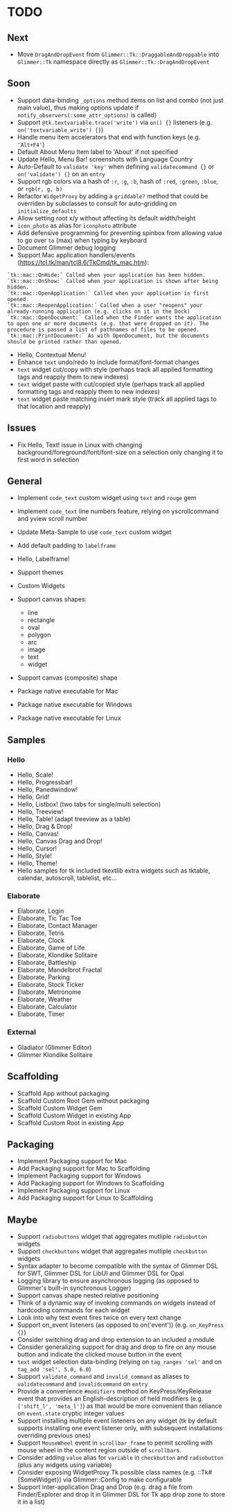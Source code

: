 # TODO

## Next

- Move `DragAndDropEvent` from `Glimmer::Tk::DraggableAndDroppable` into `Glimmer::Tk` namespace directly as `Glimmer::Tk::DragAndDropEvent`

## Soon

- Support data-binding `_options` method items on list and combo (not just main value), thus making options update if `notify_observers(:some_attr_options)` is called)
- Support `@tk.textvariable.trace('write')` via `on() {}` listeners (e.g. `on('textvariable_write') {}`)
- Handle menu item accelerators that end with function keys (e.g. `'Alt+F4'`)
- Default About Menu Item label to 'About' if not specified
- Update Hello, Menu Bar! screenshots with Language Country
- Auto-Default to `validate 'key'` when defining `validatecommand {}` or `on('validate') {}` on an `entry`
- Support rgb colors via a hash of `:r`, `:g`, `:b`, hash of `:red`, `:green`, `:blue`, or `rgb(r, g, b)`
- Refactor `WidgetProxy` by adding a `griddable?` method that could be overriden by subclasses to consult for auto-gridding on `initialize_defaults`
- Allow setting root x/y without affecting its default width/height
- `icon_photo` as alias for `iconphoto` attribute
- Add defensive programming for preventing spinbox from allowing value to go over `to` (max) when typing by keyboard
- Document Glimmer debug logging
- Support Mac application handlers/events (https://tcl.tk/man/tcl8.6/TkCmd/tk_mac.htm):
```
`tk::mac::OnHide:` Called when your application has been hidden.
`tk::mac::OnShow:` Called when your application is shown after being hidden.
`tk::mac::OpenApplication:` Called when your application is first opened.
`tk::mac::ReopenApplication:` Called when a user "reopens" your already-running application (e.g. clicks on it in the Dock)
`tk::mac::OpenDocument:` Called when the Finder wants the application to open one or more documents (e.g. that were dropped on it). The procedure is passed a list of pathnames of files to be opened.
`tk::mac::PrintDocument:` As with OpenDocument, but the documents should be printed rather than opened.
```

- Hello, Contextual Menu!
- Enhance `text` undo/redo to include format/font-format changes
- `text` widget cut/copy with style (perhaps track all applied formatting tags and reapply them to new indexes)
- `text` widget paste with cut/copied style (perhaps track all applied formatting tags and reapply them to new indexes)
- `text` widget paste matching insert mark style (track all applied tags to that location and reapply)

## Issues

- Fix Hello, Text! issue in Linux with changing background/foreground/font/font-size on a selection only changing it to first word in selection

## General

- Implement `code_text` custom widget using `text` and `rouge` gem
- Implement `code_text` line numbers feature, relying on yscrollcommand and yview scroll number
- Update Meta-Sample to use `code_text` custom widget

- Add default padding to `labelframe`
- Hello, Labelframe!

- Support themes
- Custom Widgets
- Support canvas shapes:
  - line
  - rectangle
  - oval
  - polygon
  - arc
  - image
  - text
  - widget
- Support canvas (composite) shape

- Package native executable for Mac
- Package native executable for Windows
- Package native executable for Linux

## Samples

### Hello

- Hello, Scale!
- Hello, Progressbar!
- Hello, Panedwindow!
- Hello, Grid!
- Hello, Listbox! (two tabs for single/multi selection)
- Hello, Treeview!
- Hello, Table! (adapt treeview as a table)
- Hello, Drag & Drop!
- Hello, Canvas!
- Hello, Canvas Drag and Drop!
- Hello, Cursor!
- Hello, Style!
- Hello, Theme!
- Hello samples for tk included tkextlib extra widgets such as tktable, calendar, autoscroll, tablelist, etc...

### Elaborate

- Elaborate, Login
- Elaborate, Tic Tac Toe
- Elaborate, Contact Manager
- Elaborate, Tetris
- Elaborate, Clock
- Elaborate, Game of Life
- Elaborate, Klondike Solitaire
- Elaborate, Battleship
- Elaborate, Mandelbrot Fractal
- Elaborate, Parking
- Elaborate, Stock Ticker
- Elaborate, Metronome
- Elaborate, Weather
- Elaborate, Calculator
- Elaborate, Timer

### External

- Gladiator (Glimmer Editor)
- Glimmer Klondike Solitaire

## Scaffolding

- Scaffold App without packaging
- Scaffold Custom Root Gem without packaging
- Scaffold Custom Widget Gem
- Scaffold Custom Widget in existing App
- Scaffold Custom Root in existing App

## Packaging

- Implement Packaging support for Mac
- Add Packaging support for Mac to Scaffolding
- Implement Packaging support for Windows
- Add Packaging support for Windows to Scaffolding
- Implement Packaging support for Linux
- Add Packaging support for Linux to Scaffolding

## Maybe

- Support `radiobuttons` widget that aggregates mutliple `radiobutton` widgets
- Support `checkbuttons` widget that aggregates mutliple `checkbutton` widgets
- Syntax adapter to become compatible with the syntax of Glimmer DSL for SWT, Glimmer DSL for LibUI and Glimmer DSL for Opal
- Logging library to ensure asynchronous logging (as opposed to Glimmer's built-in synchronous Logger)
- Support canvas shape nested relative positioning
- Think of a dynamic way of invoking commands on widgets instead of hardcoding commands for each widget
- Look into why text <Modified> event fires twice on every text change
- Support on_event listeners (as opposed to on('event')) (e.g. `on_KeyPress {}`)
- Consider switching drag and drop extension to an included a module
- Consider generalizing support for drag and drop to fire on any mouse button and indicate the clicked mouse button in the event
- `text` widget selection data-binding (relying on `tag_ranges 'sel'` and on `tag_add 'sel', 5.0, 6.0`)
- Support `validate_command` and `invalid_command` as aliases to `validatecommand` and `invalidcommand` on `entry`
- Provide a convenience `#modifiers` method on KeyPress/KeyRelease event that provides an English-description of held modifiers (e.g. `['shift_l', 'meta_l']`) as that would be more convenient than reliance on `event.state` cryptic integer values
- Support installing multiple event listeners on any widget (tk by default supports installing one event listener only, with subsequent installations overriding previous ones)
- Support `MouseWheel` event in `scrollbar_frame` to permit scrolling with mouse wheel in the content region outside of `scrollbar`s.
- Consider adding `value` alias for `variable` in `checkbutton` and `radiobutton` (plus any widgets using variable)
- Consider exposing WidgetProxy Tk possible class names (e.g. ::Tk#{SomeWidget}) via Glimmer::Config to make configurable
- Support inter-application Drag and Drop (e.g. drag a file from Finder/Explorer and drop it in Glimmer DSL for Tk app drop zone to store it in a list)

